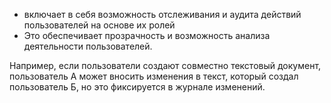 - включает в себя возможность отслеживания и аудита действий пользователей на основе их ролей
- Это обеспечивает прозрачность и возможность анализа деятельности пользователей.

Например, если пользователи создают совместно текстовый документ, пользователь А может вносить изменения в текст, который создал пользователь Б, но это фиксируется в журнале изменений.